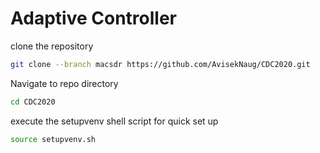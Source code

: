 # Adaptive Controller

clone the repository

```bash
git clone --branch macsdr https://github.com/AvisekNaug/CDC2020.git

```

Navigate to repo directory
```bash
cd CDC2020
```

execute the setupvenv shell script for quick set up
```bash
source setupvenv.sh
```
